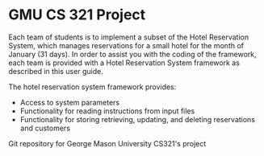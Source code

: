 <!DOCTYPE html>
<html>
	<head>
		<title>CS 321 Project</title>
	</head>
</html>

<h1>GMU CS 321 Project</h1>

<p>Each team of students is to implement a subset of the Hotel Reservation System, which
manages reservations for a small hotel for the month of January (31 days). In order to assist
you with the coding of the framework, each team is provided with a Hotel Reservation System
framework as described in this user guide. </p>

<p>The hotel reservation system framework provides:</p>
<ul>
	<li>Access to system parameters</li>
	<li>Functionality for reading instructions from input files</li>
	<li>Functionality for storing retrieving, updating, and deleting reservations and customers</li>
</ul>

<footer>
	<p>Git repository for George Mason University CS321's project</p>
</footer>


